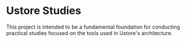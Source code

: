# Ustore Studies

This project is intended to be a fundamental foundation for conducting practical studies focused on the tools used in Ustore's architecture.